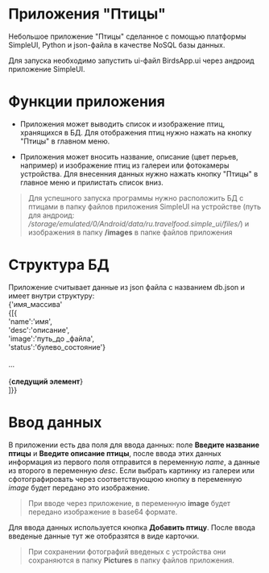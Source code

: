 # Приложения "Птицы"

Небольшое приложение "Птицы" сделанное с помощью платформы SimpleUI, Python и json-файла в качестве NoSQL базы данных.

Для запуска необходимо запустить ui-файл BirdsApp.ui через андроид приложение SimpleUI.

# Функции приложения
- Приложения может выводить список и изображение птиц, хранящихся в БД. Для отображения птиц нужно нажать на кнопку "Птицы" в главном меню.

- Приложения может вносить название, описание (цвет перьев, например) и изображение птиц из галереи или фотокамеры устройства. Для внесенния данных нужно нажать кнопку "Птицы" в главное меню и прилистать список вниз.

>Для успешного запуска программы нужно расположить БД с птицами в папку файлов приложения SimpleUI на устройстве (путь для андроид: */storage/emulated/0/Android/data/ru.travelfood.simple_ui/files/*) и изображения в папку **/images** в папке файлов приложения

# Структура БД

Приложение считывает данные из json файла с названием db.json и имеет внутри структуру: <br /> {'имя_массива'
            <br />{[{
            <br />'name':'имя', 
            <br />'desc':'описание', 
            <br />'image':'путь_до _файла', 
            <br />'status':'булево_состояние'} 
            <br />
            <br />... 
            <br />
            <br />{**следущий элемент**}
            <br />]}}

# Ввод данных

В приложении есть два поля для ввода данных: поле **Введите название птицы** и **Введите описание птицы**, после ввода этих данных информация из первого поля отправится в переменную *name*, а данные из второго в переменную *desc*. Если выбрать картинку из галереи или сфотографировать через соответствующюю кнопку в переменную *image* будет передано это изображение. 

> При вводе через приложение, в переменную **image** будет передано изображение в base64 формате.

Для ввода данных используется кнопка **Добавить птицу**. После ввода введеные данные тут же отобразятся в виде карточки. 

> При сохранении фотографий введеных с устройства они сохраняются в папку **Pictures** в папку файлов приложения.


